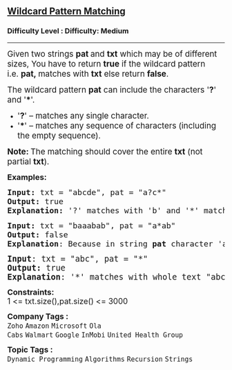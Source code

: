 <h2><a href="https://www.geeksforgeeks.org/problems/wildcard-pattern-matching/1?page=3&category=Strings&difficulty=Easy,Medium&sortBy=submissions">Wildcard Pattern Matching</a></h2><h3>Difficulty Level : Difficulty: Medium</h3><hr><div class="problems_problem_content__Xm_eO"><p dir="ltr"><span style="font-size: 14pt;">Given two strings&nbsp;<strong><strong>pat&nbsp;</strong></strong>and&nbsp;<strong><strong>txt</strong></strong>&nbsp;which may be of different sizes, You have to return&nbsp;<strong><strong>true</strong></strong>&nbsp;if the wildcard pattern i.e.&nbsp;<strong><strong>pat,&nbsp;</strong></strong>matches&nbsp;with&nbsp;<strong><strong>txt</strong></strong>&nbsp;else return&nbsp;<strong><strong>false</strong></strong>.</span></p>
<p dir="ltr"><span style="font-size: 14pt;">The wildcard pattern&nbsp;<strong><strong>pat</strong></strong>&nbsp;can include the characters '<strong><strong>?</strong></strong>' and '<strong><strong>*</strong></strong>'.</span></p>
<ul>
<li value="1"><span style="font-size: 14pt;">'<strong><strong>?</strong></strong>' – matches any single character.</span></li>
<li value="2"><span style="font-size: 14pt;">'<strong><strong>*</strong></strong>' – matches any sequence of characters (including the empty sequence).</span></li>
</ul>
<p dir="ltr"><span style="font-size: 14pt;"><strong><strong>Note:&nbsp;</strong></strong>The matching should cover the entire&nbsp;<strong><strong>txt</strong></strong>&nbsp;(not partial&nbsp;<strong><strong>txt</strong></strong>).</span></p>
<p><span style="font-size: 18px;"><strong>Examples:</strong></span></p>
<pre><span style="font-size: 18px;"><strong>Input:</strong> txt = "abcde", pat = "a?c*"
<strong>Output:</strong> true
<strong>Explanation: </strong>'?' matches with 'b' and '*' matches with "de".
</span></pre>
<pre><span style="font-size: 18px;"><strong>Input:</strong> txt = "baaabab", pat = "a*ab"
<strong>Output:</strong> false
<strong>Explanation</strong>: Because in string <strong>pat</strong> character 'a' at first position, <strong>pat</strong> and <strong>txt</strong> can't be matched.</span></pre>
<pre><span style="font-size: 14pt;"><strong>Input</strong>: txt = "abc", pat = "*"
<strong>Output:</strong> true
<strong>Explanation</strong>: '*' matches with whole text "abc".</span></pre>
<p><span style="font-size: 18px;"><strong>Constraints:</strong><br>1 &lt;= txt.size(),pat.size() &lt;= 3000</span></p></div><p><span style=font-size:18px><strong>Company Tags : </strong><br><code>Zoho</code>&nbsp;<code>Amazon</code>&nbsp;<code>Microsoft</code>&nbsp;<code>Ola Cabs</code>&nbsp;<code>Walmart</code>&nbsp;<code>Google</code>&nbsp;<code>InMobi</code>&nbsp;<code>United Health Group</code>&nbsp;<br><p><span style=font-size:18px><strong>Topic Tags : </strong><br><code>Dynamic Programming</code>&nbsp;<code>Algorithms</code>&nbsp;<code>Recursion</code>&nbsp;<code>Strings</code>&nbsp;